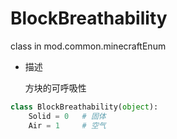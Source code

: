 # BlockBreathability

class in mod.common.minecraftEnum

- 描述

    方块的可呼吸性



```python
class BlockBreathability(object):
	Solid = 0	# 固体
	Air = 1		# 空气

``` 

